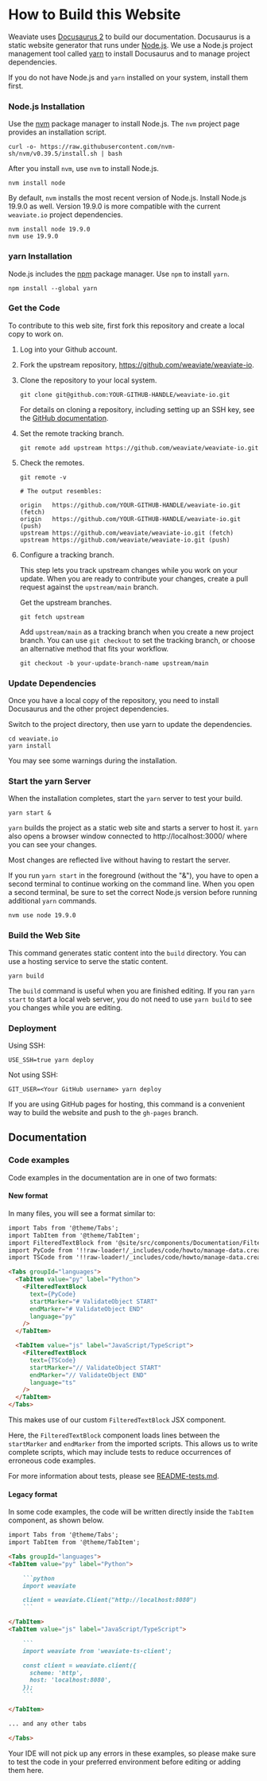 # How to Build this Website

Weaviate uses [Docusaurus 2](https://docusaurus.io/) to build our
documentation. Docusaurus is a  static website generator that runs under
[Node.js](https://nodejs.org/). We use a Node.js project management tool called
[yarn](https://yarnpkg.com/) to install Docusaurus and to manage project
dependencies.

If you do not have Node.js and `yarn` installed on your system, install them
first.

### Node.js Installation

Use the [nvm](https://github.com/nvm-sh/nvm) package manager to install Node.js.
The `nvm` project page provides an installation script.

```
curl -o- https://raw.githubusercontent.com/nvm-sh/nvm/v0.39.5/install.sh | bash
```

After you install `nvm`, use `nvm` to install Node.js.

```
nvm install node
```

By default, `nvm` installs the most recent version of Node.js. Install Node.js
19.9.0 as well. Version 19.9.0 is more compatible with the current
`weaviate.io` project dependencies.

```
nvm install node 19.9.0
nvm use 19.9.0
```

### yarn Installation

Node.js includes the [npm](https://www.npmjs.com/) package manager. Use `npm`
to install `yarn`.

```
npm install --global yarn
```

### Get the Code

To contribute to this web site, first fork this repository and create a local
copy to work on.

1. Log into your Github account.
2. Fork the upstream repository, https://github.com/weaviate/weaviate-io.
3. Clone the repository to your local system.

   ```
   git clone git@github.com:YOUR-GITHUB-HANDLE/weaviate-io.git
   ```

   For details on cloning a repository, including setting up an SSH key, see the
   [GitHub documentation](https://docs.github.com/en/get-started/getting-started-with-git/about-remote-repositories).

4. Set the remote tracking branch.

   ```
   git remote add upstream https://github.com/weaviate/weaviate-io.git
   ```

5. Check the remotes.

   ```
   git remote -v

   # The output resembles:

   origin	https://github.com/YOUR-GITHUB-HANDLE/weaviate-io.git (fetch)
   origin	https://github.com/YOUR-GITHUB-HANDLE/weaviate-io.git (push)
   upstream	https://github.com/weaviate/weaviate-io.git (fetch)
   upstream	https://github.com/weaviate/weaviate-io.git (push)
   ```

6. Configure a tracking branch.

   This step lets you track upstream changes while you work on your update. When
   you are ready to contribute your changes, create a pull request against the
   `upstream/main` branch.

   Get the upstream branches.

   ```
   git fetch upstream
   ```

   Add `upstream/main` as a tracking branch when you create a new project
   branch. You can use `git checkout` to set the tracking branch, or choose an
   alternative method that fits your workflow.

   ```
   git checkout -b your-update-branch-name upstream/main
   ```

### Update Dependencies

Once you have a local copy of the repository, you need to install Docusaurus and
the other project dependencies.

Switch to the project directory, then use yarn to update the dependencies.

```
cd weaviate.io
yarn install
```

You may see some warnings during the installation.

### Start the yarn Server

When the installation completes, start the `yarn` server to test your build.

```
yarn start &
```

`yarn` builds the project as a static web site and starts a server to host it.
`yarn` also opens a browser window connected to http://localhost:3000/ where
you can see your changes.

Most changes are reflected live without having to restart the server.

If you run ``yarn start`` in the foreground (without the "&"), you have to open
a second terminal to continue working on the command line. When you open a
second terminal, be sure to set the correct Node.js version before running
additional `yarn` commands.

```
nvm use node 19.9.0
```

### Build the Web Site

This command generates static content into the ``build`` directory. You can use
a hosting service to serve the static content.

```
yarn build
```

The `build` command is useful when you are finished editing. If you ran
`yarn start` to start a local web server, you do not need to use `yarn build` to
see you changes while you are editing.

### Deployment

Using SSH:

```
USE_SSH=true yarn deploy
```

Not using SSH:

```
GIT_USER=<Your GitHub username> yarn deploy
```

If you are using GitHub pages for hosting, this command is a convenient way to build the website and push to the `gh-pages` branch.

## Documentation

### Code examples

Code examples in the documentation are in one of two formats:

#### New format

In many files, you will see a format similar to:

```md
import Tabs from '@theme/Tabs';
import TabItem from '@theme/TabItem';
import FilteredTextBlock from '@site/src/components/Documentation/FilteredTextBlock';
import PyCode from '!!raw-loader!/_includes/code/howto/manage-data.create.py';
import TSCode from '!!raw-loader!/_includes/code/howto/manage-data.create.ts';

<Tabs groupId="languages">
  <TabItem value="py" label="Python">
    <FilteredTextBlock
      text={PyCode}
      startMarker="# ValidateObject START"
      endMarker="# ValidateObject END"
      language="py"
    />
  </TabItem>

  <TabItem value="js" label="JavaScript/TypeScript">
    <FilteredTextBlock
      text={TSCode}
      startMarker="// ValidateObject START"
      endMarker="// ValidateObject END"
      language="ts"
    />
  </TabItem>
</Tabs>
```

This makes use of our custom `FilteredTextBlock` JSX component.

Here, the `FilteredTextBlock` component loads lines between the `startMarker` and `endMarker` from the imported scripts. This allows us to write complete scripts, which may include tests to reduce occurrences of erroneous code examples.

For more information about tests, please see [README-tests.md](./README-tests.md).

#### Legacy format

In some code examples, the code will be written directly inside the `TabItem` component, as shown below.

```md
import Tabs from '@theme/Tabs';
import TabItem from '@theme/TabItem';

<Tabs groupId="languages">
<TabItem value="py" label="Python">

    ```python
    import weaviate

    client = weaviate.Client("http://localhost:8080")
    ```

</TabItem>
<TabItem value="js" label="JavaScript/TypeScript">

    ```
    import weaviate from 'weaviate-ts-client';

    const client = weaviate.client({
      scheme: 'http',
      host: 'localhost:8080',
    });
    ```

</TabItem>

... and any other tabs

</Tabs>
```

Your IDE will not pick up any errors in these examples, so please make sure to test the code in your preferred environment before editing or adding them here.
